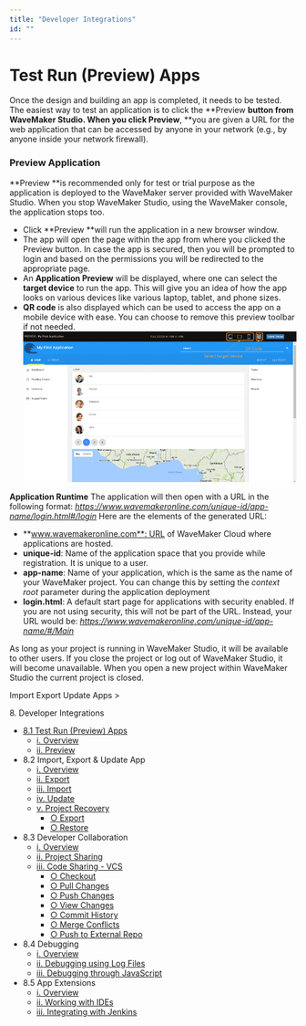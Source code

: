 ```yaml
---
title: "Developer Integrations"
id: ""
---
```


# Test Run (Preview) Apps

Once the design and building an app is completed, it needs to be tested. The easiest way to test an application is to click the **Preview **button from WaveMaker Studio. When you click Preview**, **you are given a URL for the web application that can be accessed by anyone in your network (e.g., by anyone inside your network firewall).

### Preview Application

**Preview **is recommended only for test or trial purpose as the application is deployed to the WaveMaker server provided with WaveMaker Studio. When you stop WaveMaker Studio, using the WaveMaker console, the application stops too.

- Click **Preview **will run the application in a new browser window.
- The app will open the page within the app from where you clicked the Preview button. In case the app is secured, then you will be prompted to login and based on the permissions you will be redirected to the appropriate page.
- An **Application Preview** will be displayed, where one can select the **target device** to run the app. This will give you an idea of how the app looks on various devices like various laptop, tablet, and phone sizes.
- **QR code** is also displayed which can be used to access the app on a mobile device with ease. You can choose to remove this preview toolbar if not needed. [![](../../assets/app_preview.png)](../../assets/app_preview.png)

**Application Runtime** The application will then open with a URL in the following format: _https://www.wavemakeronline.com/unique-id/app-name/login.html#/login_ Here are the elements of the generated URL:

- **www.wavemakeronline.com**: URL of WaveMaker Cloud where applications are hosted.
- **unique-id**: Name of the application space that you provide while registration. It is unique to a user.
- **app-name**: Name of your application, which is the same as the name of your WaveMaker project. You can change this by setting the _context root_ parameter during the application deployment
- **login.html**: A default start page for applications with security enabled. If you are not using security, this will not be part of the URL. Instead, your URL would be: _https://www.wavemakeronline.com/unique-id/app-name/#/Main_

As long as your project is running in WaveMaker Studio, it will be available to other users. If you close the project or log out of WaveMaker Studio, it will become unavailable. When you open a new project within WaveMaker Studio the current project is closed.

Import Export Update Apps >

8\. Developer Integrations

- [8.1 Test Run (Preview) Apps](#)
    - [i. Overview](#)
    - [ii. Preview](#preview)
- 8.2 Import, Export & Update App
    - [i. Overview](/learn/app-development/dev-integration/import-export-update-apps/)
    - [ii. Export](/learn/app-development/dev-integration/import-export-update-apps/#export-project)
    - [iii. Import](/learn/app-development/dev-integration/import-export-update-apps/#import-project)
    - [iv. Update](/learn/app-development/dev-integration/import-export-update-apps/#update-project)
    - [v. Project Recovery](/learn/app-development/dev-integration/import-export-update-apps/#project-recovery)
        - [○ Export](/learn/app-development/dev-integration/import-export-update-apps/#export)
        - [○ Restore](/learn/app-development/dev-integration/import-export-update-apps/#restore-project)
- 8.3 Developer Collaboration
    - [i. Overview](/learn/app-development/dev-integration/developer-collaboration/)
    - [ii. Project Sharing](/learn/app-development/dev-integration/developer-collaboration/#project-sharing)
    - [iii. Code Sharing - VCS](/learn/app-development/dev-integration/developer-collaboration/#vcs)
        - [○ Checkout](/learn/app-development/dev-integration/developer-collaboration/#checkout)
        - [○ Pull Changes](/learn/app-development/dev-integration/developer-collaboration/#pull-changes)
        - [○ Push Changes](/learn/app-development/dev-integration/developer-collaboration/#push-changes)
        - [○ View Changes](/learn/app-development/dev-integration/developer-collaboration/#view-changes)
        - [○ Commit History](/learn/app-development/dev-integration/developer-collaboration/#commit-history)
        - [○ Merge Conflicts](/learn/app-development/dev-integration/developer-collaboration/#merge-changes)
        - [○ Push to External Repo](/learn/app-development/dev-integration/developer-collaboration/#push-to-external-repo)
- 8.4 Debugging
    - [i. Overview](/learn/app-development/dev-integration/debugging/)
    - [ii. Debugging using Log Files](/learn/app-development/dev-integration/debugging/#logs)
    - [iii. Debugging through JavaScript](/learn/app-development/dev-integration/debugging/#javascript)
- 8.5 App Extensions
    - [i. Overview](/learn/dev-integration/extending-application-using-ides/)
    - [ii. Working with IDEs](/learn/dev-integration/extending-application-using-ides/#steps)
    - [iii. Integrating with Jenkins](/learn/dev-integration/extending-application-using-ides/#jenkins)
